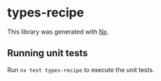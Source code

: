 # types-recipe

This library was generated with [Nx](https://nx.dev).

## Running unit tests

Run `nx test types-recipe` to execute the unit tests.
